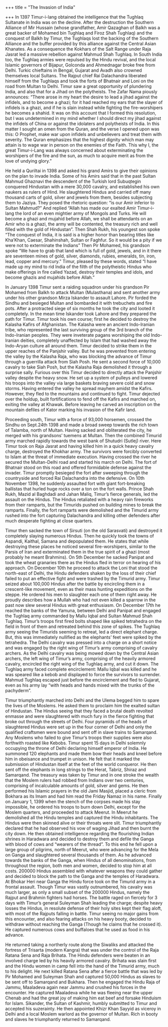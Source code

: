 +++
title = "The Invasion of India"

+++
In 1397 Timur-i-lang obtained the intelligence that the Tughlaq
Sultanate in India was on the decline. After the destruction the
Southern Alliance of Mir Hussain (whose grandfather, Amir Qazaghan of
Balkh was a great backer of Mohamed bin Tughlaq and Firoz Shah Tughlaq)
and the conquest of Balkh by Timur, the Tughlaqs lost the backing of the
Southern Alliance and the buffer provided by this alliance against the
Central Asian Khanates. As a consequence the Kokhars of the Salt Range
under Raja Jasrat led a massive rebellion against Mahmud Shah Tughlaq.
In South India too, the Tughlaq armies were repulsed by the Hindu
revival, and the local Islamic governors of Bijapur, Golconda and
Ahmednagar broke free from Delhi. Turkic chieftains in Bengal, Gujarat
and Avadh also crowned themselves local Sultans. The Rajput chief Rai
Dalachandra liberated himself from the Tughlaqs and took the forts of
Bhatnair and Loni on the road from Multan to Delhi. Timur saw a great
opportunity of plundering India, and also that for a Jihad on the
polytheists. The Zafar Nama piously announces: “There arose in my heart
the desire to lead a jihad against the infidels, and to become a ghazi;
for it had reached my ears that the slayer of infidels is a ghazi, and
if he is slain instead while fighting the fire-worshipers he becomes a
shahid. It was on this account that I formed this resolution, but I was
undetermined in my mind whether I should direct my jihad against the
infidels of China or against the idolaters and polytheists of India. In
this matter I sought an omen from the Quran, and the verse I opened upon
was this: O Prophet, make war upon infidels and unbelievers and treat
them with severity. The Quran emphasizes that the highest dignity which
man may attain is to wage war in person on the enemies of the Faith.
This why I, the great Timur-i-Lang was always concerned about
exterminating the worshipers of the fire and the sun, as much to acquire
merit as from the love of undying glory.”

He held a Quriltai in 1398 and asked his grand Amirs to give their
opinions on the plan to invade India. Some of his Amirs said that in the
past Sultan Mahmud Ghaznavi the descendent of the Turkish lord
Subuqtegin conquered Hindustan with a mere 30,000 cavalry, and
established his own naukers as rulers of Hind. He slaughtered Hindus and
carried off many thousand carts of gold, silver and jewels from them,
besides subjecting them to Jaziya. They posed the rhetoric question: “is
our Amir inferior to Sultan Mahmud?” And replied “Allah has made our
exalted Amir Timur-i-lang the lord of an even mightier army of Mongols
and Turks. He will become a ghazi and mujahid before Allah, we shall be
attendants on an Amir who is a ghazi, the army will be contented, the
treasury rich and well filled with the gold of Hindustan”. Then Shah
Rukh, his youngest son spoke “The conquest of India, it is said is a
higher honor than bearing titles like Kha’Khan, Caesar, Shahinshah,
Sultan or Faghfur. So it would be a pity if we were not to exterminate
the Indians” Then Pir Mohamed, his grandson spoke “We have to grab that
land which is full of gold, jewels, and in it there are seventeen mines
of gold, silver, diamonds, rubies, emeralds, tin, iron, lead, copper and
mercury.” Timur, pleased by these words, stated “I have made up my mind
to rid India of the filth of the polytheistic Hindus who make offerings
in fire called Yazad, destroy their temples and idols, and become ghazis
and mujahids before Allah.”

In January 1398 Timur sent a raiding squadron under his grandson Pir
Mohamed from Balkh to attack Multan (Mulasthana) and sent another army
under his other grandson Mirza Iskander to assault Lahore. Pir forded
the Sindhu and besieged Multan and bombarded it with trebuchets and fire
pots. After a protracted siege of six months he took the city and looted
it completely. In the mean time Iskander took Lahore and they prepared
the path for Timur. Timur took his own course; first he decided to
destroy the Kalasha Kafirs of Afghanistan. The Kalasha were an ancient
Indo-Iranian tribe, who represented the last surviving group of the 3rd
branch of the Indo-Iranian peoples. They were inveterate pagans
worshiping the old Indo-Iranian deities, completely unaffected by Islam
that had washed away the Indo-Aryan culture all around them. Timur
decided to strike them in the upper reaches of the Panjshir valley. But
he was prevented from entering the valley by the Kalasha Raja, who was
blocking the advance of Timur through a guerrilla attack from Siah Posh.
He sent a second force of 10,000 cavalry to take Siah Posh, but the
Kalasha Raja demolished it through a surprise sally. Furious over this
Timur decided to directly attack the Panjshir valley despite the heavy
snow. He set up a system of pulleys and lowered his troops into the
valley via large baskets braving severe cold and snow storms. Having
entered the valley he spread mayhem amidst the Kafirs. However, they
fled to the mountains and continued to fight. Timur dejected over the
holdup, built fortifications to fend off the Kafirs and marched on,
exiting the valley at Khawak. Before leaving he carved an inscription on
the mountain defiles of Kator marking his invasion of the Kafir land.

Proceeding south, Timur with a force of 93,000 horsemen, crossed the
Sindhu on Sept.24th 1398 and made a broad sweep towards the rich town of
Talamba, north of Multan. Having sacked and obliterated the city, he
merged with his grandsons’ tuemens at Multan. Then the combined Timurid
army marched rapidly towards the west bank of Shutudri (Sutlej) river.
Here Timur took on Raja Jasrat and having killed him in a quick heavy
cavalry charge, destroyed the Khokhar army. The survivors were forcibly
converted to Islam at the threat of immediate execution. Having crossed
the river he secured the Multan-Delhi road and started his march on
Delhi. The fort of Bhatnair stood on this road and offered formidable
defense against the invader. Timur promptly besieged the fort after
sweeping through the countryside and forced Rai Dalachandra into the
defensive. On 10th November 1398, he suddenly assaulted fort with giant
fort-breaking ballistas that hurled huge rocks over a ton on the fort
walls. Prince Shah Rukh, Mazid al Baghdadi and Jahan Maliq, Timur’s
fierce generals, led the assault on the Hindus. The Hindus retaliated
with a heavy rain fireworks from their ramparts, but the Timurids pushed
on building mines to break the ramparts. Finally, the fort ramparts were
demolished and the Timurid army rushed into the fort capturing
Dalachandra and killing other defenders after much desperate fighting at
close quarters.

Timur then sacked the town of Sirsuti (on the old Sarasvati) and
destroyed it completely slaying numerous Hindus. Then he quickly took
the towns of Aspandi, Kaithal, Samana and depopulated them. He states
that while destroying these places he noticed several fire-worshipers,
similar to the Parsis of Iran and exterminated them in the true spirit
of a ghazi (most probably he meant Brahmins). On 5th December he sacked
Panipat and took the wheat granaries there as the Hindus fled in terror
on hearing of his approach. On December 10th he proceed to attack the
Loni that stood the north-east of Delhi, the Hindu defenders shaken by
the loss of their chief failed to put an effective fight and were
trashed by the Timurid army. Timur seized about 100,000 Hindus after the
battle by encircling them in a crescent-like movement, even as their
mass hunting expeditions on the steppe. He ordered his men to slaughter
each one of them right away. He proudly describes how a Mullah who had
not even killed a sparrow in the past now slew several Hindus with great
enthusiasm. On December 17th he reached the banks of the Yamuna, between
Delhi and Panipat and engaged the Tughlaq army commanded by Mallu Iqbal
and Sultan Mahmud Shah Tughlaq. Timur’s troops first fired bolts shaped
like spiked tetrahedra on the field in front of them and retreated
behind this zone of spikes. The Tughlaq army seeing the Timurids seeming
to retreat, led a direct elephant charge. But, this was immediately
nullified as the elephants’ feet were spiked by the tetrahedra. The
Delhi cavalry was pressed into a charge on a short notice and was
engaged by the right wing of Timur’s army comprising of cavalry archers.
As the Delhi cavalry was being mowed down by the Central Asian archers,
the left wing of Timur’s army, comprising of the heavily armored
cavalry, encircled the right wing of the Tughlaq army, and cut it down.
The Tughlaq army faced complete encirclement: Mallu Iqbal was killed and
he was speared like a kebob and displayed to force the survivors to
surrender. Mahmud Tughlaq escaped just before the encirclement and fled
to Gujarat, even as his army lay “with heads and hands mixed with the
trunks of the pachyderm”.

Timur triumphantly marched into Delhi and the Ulema begged him to spare
the lives of the Moslems. He asked them to proclaim him the exalted
sultan of Hindustan. The Hindus seeing that they faced a brutal death
revolted enmasse and were slaughtered with much fury in the fierce
fighting that broke out through the streets of Delhi. Four pyramids of
the heads of slaughtered Hindus were set up in the four corner of Delhi
and only the qualified craftsmen were bound and sent off in slave trains
to Samarqand. Any Moslems who failed to give Timur’s troops their
supplies were also forthwith roasted like Kebobs. Timur spent 15 days in
Delhi solemnly occupying the throne of Delhi declaring himself emperor
of India. He summoned 120 elephants and made them bow their heads and
kneel before him in obeisance and trumpet in unison. He felt that it
marked the submission of Hindustan itself at the feet of the world
conqueror. He then sent off the elephants in long strings to the Herat,
Tabriz, Shiraz and Samarqand. The treasury was taken by Timur and in one
stroke the wealth that the Moslem rulers had robbed from Indians over
two centuries, comprising of incalculable amounts of gold, silver and
gems. He then performed his Islamic prayers in the old Jami Masjid,
placed a cleric from Bokhara as its Imam and had him read the Friday
Namaz in his name. Finally on January 1, 1399 when the stench of the
corpses made his stay impossible, he ordered his troops to burn down
Delhi, except for the Moslem quarters, and proceeded to attack Meerut.
In Meerut he demolished all the Hindu temples and captured the Hindu
inhabitants. The Hindus were then skinned alive or their throats were
slit. Timur triumphantly declared that he had observed his vow of waging
Jihad and then burnt the city down. He then obtained intelligence
regarding the flourishing Indian shrines in Haradwara and decided to
destroy them and defile the Ganga with blood of cows and “wearers of the
thread”. To this end he fell upon a large group of pilgrims, north of
Meerut, who were advancing for the Mela on Ganga and slaughtered several
thousands of them. As he advanced towards the banks of the Ganga, when
Hindus of all denominations, from throughout the region, both men and
women, decided to stop him at all costs. 200000 Hindus assembled with
whatever weapons they could gather and decided to block the path to the
Ganga and the temples of Haradwara. At Bhokar Heri near Ganga the Hindu
force took on the Timurid army in a frontal assault. Though Timur was
vastly outnumbered, his cavalry was much larger, as only a small subset
of the 200000 Hindus, namely the Rajput and Brahmin fighters had horses.
The battle raged on fiercely for 3 days with Timur’s general Suleyman
Shah leading the charge; despite heavy losses the Hindus, in resolute
defense of their holy sites kept their flag aloft, with most of the
Rajputs falling in battle. Timur seeing no major gains from this
encounter, and also fearing attacks on his heavy booty, decided to
withdraw without reaching the Ganga (Though he claims that he crossed
it). He captured numerous cows and buffaloes that he used as food in his
advance.

He returned taking a northerly route along the Siwaliks and attacked the
fortress of Trisarta (modern Kangra) that was under the control of the
Raja Ratana Sena and Raja Brihata. The Hindu defenders were beaten in an
involved charge led by his heavily armored cavalry. Brihata was slain
first and the Hindu women in camp fell into the hand of the Timurid
army, much to his delight. He next killed Ratana Sena after a fierce
battle that was led by Pir Mohamed and Suleyman Shah and captured 50,000
Hindus as slaves to be sent off to Samarqand and Bukhara. Then he
engaged the Hindu Raja of Jammu, Maaladeva again near Jammu and crushed
his forces in the encounter. He captured Maaladeva while he was fleeing
near the upper Chenab and had the great joy of making him eat beef and
forsake Hinduism for Islam. Sikander, the Sultan of Kashmir, humbly
submitted to Timur and accepted his suzerainty. He then appointed Khizr
Khan Sayyid as viceroy in Delhi and a local Moslem warlord as the
governor of Multan. Rich in booty and slaves he triumphantly returned to
Samarqand.
